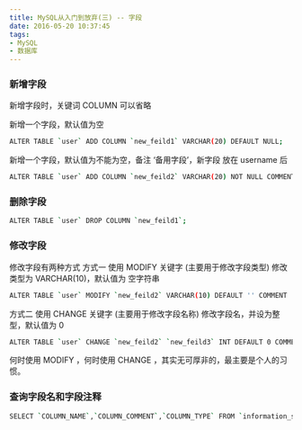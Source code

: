 ```yaml
---
title: MySQL从入门到放弃(三) -- 字段
date: 2016-05-20 10:37:45
tags:
- MySQL
- 数据库
---
```


### 新增字段
新增字段时，关键词 COLUMN 可以省略

新增一个字段，默认值为空
``` bash
ALTER TABLE `user` ADD COLUMN `new_feild1` VARCHAR(20) DEFAULT NULL;
```
新增一个字段，默认值为不能为空，备注 ‘备用字段’，新字段 放在 username 后
``` bash
ALTER TABLE `user` ADD COLUMN `new_feild2` VARCHAR(20) NOT NULL COMMENT '备用字段' AFTER `username`;;
```

### 删除字段
``` bash
ALTER TABLE `user` DROP COLUMN `new_feild1`;
```

### 修改字段
修改字段有两种方式
方式一 使用 MODIFY 关键字 (主要用于修改字段类型)
修改类型为 VARCHAR(10)，默认值为 空字符串
``` bash
ALTER TABLE `user` MODIFY `new_feild2` VARCHAR(10) DEFAULT '' COMMENT '修改字段';
```
方式二 使用 CHANGE 关键字 (主要用于修改字段名称)
修改字段名，并设为整型，默认值为 0
``` bash
ALTER TABLE `user` CHANGE `new_feild2` `new_feild3` INT DEFAULT 0 COMMENT '修改字段';
```
何时使用 MODIFY ，何时使用 CHANGE ，其实无可厚非的，最主要是个人的习惯。

### 查询字段名和字段注释

``` bash
SELECT `COLUMN_NAME`,`COLUMN_COMMENT`,`COLUMN_TYPE` FROM `information_schema`.`COLUMNS` WHERE TABLE_NAME='表名' AND TABLE_SCHEMA='数据库名';
```